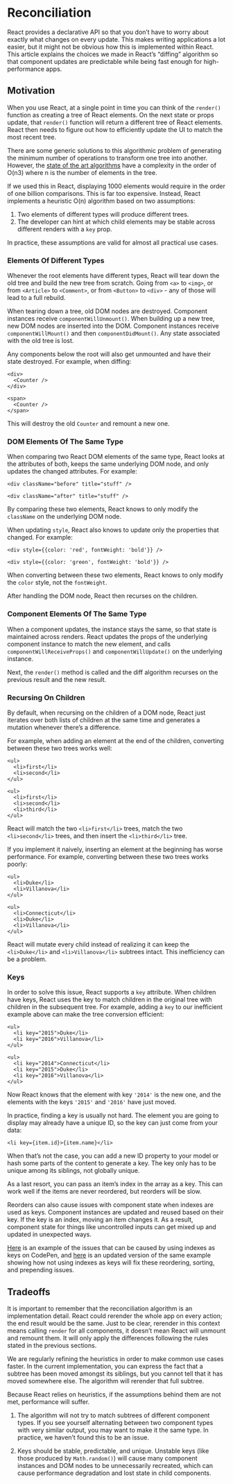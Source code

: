 # Reconciliation

React provides a declarative API so that you don’t have to worry about exactly what changes on every update. This makes writing applications a lot easier, but it might not be obvious how this is implemented within React. This article explains the choices we made in React’s “diffing” algorithm so that component updates are predictable while being fast enough for high-performance apps.

## Motivation

When you use React, at a single point in time you can think of the  `render()`  function as creating a tree of React elements. On the next state or props update, that  `render()`  function will return a different tree of React elements. React then needs to figure out how to efficiently update the UI to match the most recent tree.

There are some generic solutions to this algorithmic problem of generating the minimum number of operations to transform one tree into another. However, the  [state of the art algorithms](https://grfia.dlsi.ua.es/ml/algorithms/references/editsurvey_bille.pdf)  have a complexity in the order of O(n3) where n is the number of elements in the tree.

If we used this in React, displaying 1000 elements would require in the order of one billion comparisons. This is far too expensive. Instead, React implements a heuristic O(n) algorithm based on two assumptions:

1.  Two elements of different types will produce different trees.
2.  The developer can hint at which child elements may be stable across different renders with a  `key`  prop.

In practice, these assumptions are valid for almost all practical use cases.

### Elements Of Different Types

Whenever the root elements have different types, React will tear down the old tree and build the new tree from scratch. Going from  `<a>`  to  `<img>`, or from  `<Article>`  to  `<Comment>`, or from  `<Button>`  to  `<div>`  - any of those will lead to a full rebuild.

When tearing down a tree, old DOM nodes are destroyed. Component instances receive  `componentWillUnmount()`. When building up a new tree, new DOM nodes are inserted into the DOM. Component instances receive  `componentWillMount()`  and then  `componentDidMount()`. Any state associated with the old tree is lost.

Any components below the root will also get unmounted and have their state destroyed. For example, when diffing:


    <div>
      <Counter />
    </div>
    
    <span>
      <Counter />
    </span>

This will destroy the old  `Counter`  and remount a new one.

### DOM Elements Of The Same Type

When comparing two React DOM elements of the same type, React looks at the attributes of both, keeps the same underlying DOM node, and only updates the changed attributes. For example:


    <div className="before" title="stuff" />
    
    <div className="after" title="stuff" />
By comparing these two elements, React knows to only modify the  `className`  on the underlying DOM node.

When updating  `style`, React also knows to update only the properties that changed. For example:


    <div style={{color: 'red', fontWeight: 'bold'}} />
    
    <div style={{color: 'green', fontWeight: 'bold'}} />

When converting between these two elements, React knows to only modify the  `color`  style, not the  `fontWeight`.

After handling the DOM node, React then recurses on the children.

### Component Elements Of The Same Type

When a component updates, the instance stays the same, so that state is maintained across renders. React updates the props of the underlying component instance to match the new element, and calls  `componentWillReceiveProps()`  and  `componentWillUpdate()`  on the underlying instance.

Next, the  `render()`  method is called and the diff algorithm recurses on the previous result and the new result.

### Recursing On Children

By default, when recursing on the children of a DOM node, React just iterates over both lists of children at the same time and generates a mutation whenever there’s a difference.

For example, when adding an element at the end of the children, converting between these two trees works well:


    <ul>
      <li>first</li>
      <li>second</li>
    </ul>
    
    <ul>
      <li>first</li>
      <li>second</li>
      <li>third</li>
    </ul>
React will match the two  `<li>first</li>`  trees, match the two  `<li>second</li>`  trees, and then insert the  `<li>third</li>`  tree.

If you implement it naively, inserting an element at the beginning has worse performance. For example, converting between these two trees works poorly:


    <ul>
      <li>Duke</li>
      <li>Villanova</li>
    </ul>
    
    <ul>
      <li>Connecticut</li>
      <li>Duke</li>
      <li>Villanova</li>
    </ul>
React will mutate every child instead of realizing it can keep the  `<li>Duke</li>`  and  `<li>Villanova</li>`  subtrees intact. This inefficiency can be a problem.

### Keys

In order to solve this issue, React supports a  `key`  attribute. When children have keys, React uses the key to match children in the original tree with children in the subsequent tree. For example, adding a  `key`  to our inefficient example above can make the tree conversion efficient:


    <ul>
      <li key="2015">Duke</li>
      <li key="2016">Villanova</li>
    </ul>
    
    <ul>
      <li key="2014">Connecticut</li>
      <li key="2015">Duke</li>
      <li key="2016">Villanova</li>
    </ul>
Now React knows that the element with key  `'2014'`  is the new one, and the elements with the keys  `'2015'`  and  `'2016'`  have just moved.

In practice, finding a key is usually not hard. The element you are going to display may already have a unique ID, so the key can just come from your data:


    <li key={item.id}>{item.name}</li>
When that’s not the case, you can add a new ID property to your model or hash some parts of the content to generate a key. The key only has to be unique among its siblings, not globally unique.

As a last resort, you can pass an item’s index in the array as a key. This can work well if the items are never reordered, but reorders will be slow.

Reorders can also cause issues with component state when indexes are used as keys. Component instances are updated and reused based on their key. If the key is an index, moving an item changes it. As a result, component state for things like uncontrolled inputs can get mixed up and updated in unexpected ways.

[Here](https://reactjs.org/redirect-to-codepen/reconciliation/index-used-as-key)  is an example of the issues that can be caused by using indexes as keys on CodePen, and  [here](https://reactjs.org/redirect-to-codepen/reconciliation/no-index-used-as-key)  is an updated version of the same example showing how not using indexes as keys will fix these reordering, sorting, and prepending issues.

## Tradeoffs

It is important to remember that the reconciliation algorithm is an implementation detail. React could rerender the whole app on every action; the end result would be the same. Just to be clear, rerender in this context means calling  `render`  for all components, it doesn’t mean React will unmount and remount them. It will only apply the differences following the rules stated in the previous sections.

We are regularly refining the heuristics in order to make common use cases faster. In the current implementation, you can express the fact that a subtree has been moved amongst its siblings, but you cannot tell that it has moved somewhere else. The algorithm will rerender that full subtree.

Because React relies on heuristics, if the assumptions behind them are not met, performance will suffer.

1.  The algorithm will not try to match subtrees of different component types. If you see yourself alternating between two component types with very similar output, you may want to make it the same type. In practice, we haven’t found this to be an issue.
    
2.  Keys should be stable, predictable, and unique. Unstable keys (like those produced by  `Math.random()`) will cause many component instances and DOM nodes to be unnecessarily recreated, which can cause performance degradation and lost state in child components.

